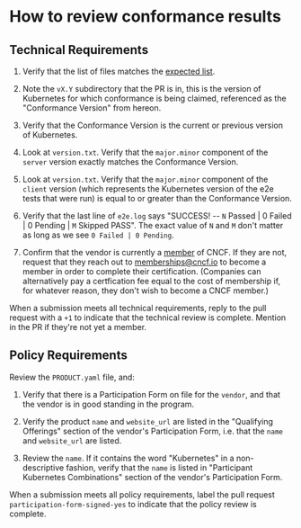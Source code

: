 # How to review conformance results

## Technical Requirements

1. Verify that the list of files matches the
[expected list](https://github.com/cncf/k8s-conformance/blob/master/instructions.md#contents-of-the-pr).

2. Note the `vX.Y` subdirectory that the PR is in, this is the version of
Kubernetes for which conformance is being claimed, referenced as the
"Conformance Version" from hereon.

3. Verify that the Conformance Version is the current or previous version of
Kubernetes.

4. Look at `version.txt`.  Verify that the `major.minor` component of the 
`server` version exactly matches the Conformance Version.

5. Look at `version.txt`.  Verify that the `major.minor` component of the 
`client` version (which represents the Kubernetes version of the e2e tests that
were run) is equal to or greater than the Conformance Version.

6. Verify that the last line of `e2e.log` says "SUCCESS! -- `N` Passed | 0
Failed | 0 Pending | `M` Skipped PASS".  The exact value of `N` and `M` don't
matter as long as we see `0 Failed | 0 Pending`.

7. Confirm that the vendor is currently a [member](https://www.cncf.io/about/members/) of CNCF. If they are not, request that they reach out to memberships@cncf.io to become a member in order to complete their certification. (Companies can alternatively pay a certfication fee equal to the cost of membership if, for whatever reason, they don't wish to become a CNCF member.)

When a submission meets all technical requirements, reply to the pull request
with a `+1` to indicate that the technical review is complete. Mention in the PR if they're not yet a member.

## Policy Requirements

Review the `PRODUCT.yaml` file, and:

1. Verify that there is a Participation Form on file for the `vendor`, and that
the vendor is in good standing in the program.

2. Verify the product `name` and `website_url` are listed in the
"Qualifying Offerings" section of the vendor's Participation Form, i.e. that
the `name` and `website_url` are listed. 

3. Review the `name`. If it contains the word "Kubernetes" in a non-descriptive
fashion, verify that the `name` is listed in "Participant Kubernetes
Combinations" section of the vendor's Participation Form.

When a submission meets all policy requirements, label the pull request
`participation-form-signed-yes` to indicate that the policy review is complete.

